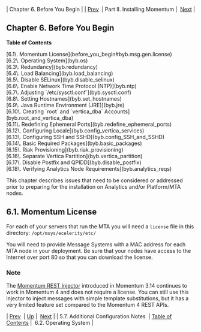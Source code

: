 | Chapter 6. Before You Begin |
| [Prev](addl.config.notes)  | Part II. Installing Momentum |  [Next](byb.os) |

## Chapter 6. Before You Begin

**Table of Contents**

<dl class="toc">

<dt>[6.1\. Momentum License](before_you_begin#byb.msg.gen.license)</dt>

<dt>[6.2\. Operating System](byb.os)</dt>

<dt>[6.3\. Redundancy](byb.redundancy)</dt>

<dt>[6.4\. Load Balancing](byb.load_balancing)</dt>

<dt>[6.5\. Disable SELinux](byb.disable_selinux)</dt>

<dt>[6.6\. Enable Network Time Protocol (NTP)](byb.ntp)</dt>

<dt>[6.7\. Adjusting `/etc/sysctl.conf`](byb.sysctl.conf)</dt>

<dt>[6.8\. Setting Hostnames](byb.set_hostnames)</dt>

<dt>[6.9\. Java Runtime Environment (JRE)](byb.jre)</dt>

<dt>[6.10\. Creating `root` and `vertica_dba` Accounts](byb.root_and_vertica_dba)</dt>

<dt>[6.11\. Redefining Ephemeral Ports](byb.redefine_ephemeral_ports)</dt>

<dt>[6.12\. Configuring Locale](byb.config_vertica_services)</dt>

<dt>[6.13\. Configuring SSH and SSHD](byb.config_SSH_and_SSHD)</dt>

<dt>[6.14\. Basic Required Packages](byb.basic_packages)</dt>

<dt>[6.15\. Riak Provisioning](byb.riak_provisioning)</dt>

<dt>[6.16\. Separate Vertica Partition](byb.vertica_partition)</dt>

<dt>[6.17\. Disable Postfix and QPIDD](byb.disable_postfix)</dt>

<dt>[6.18\. Verifying Analytics Node Requirements](byb.analytics_reqs)</dt>

</dl>

This chapter describes issues that need to be considered or addressed prior to preparing for the installation on Analytics and/or Platform/MTA nodes.

## 6.1. Momentum License

For each of your servers that run the MTA you will need a `license` file in this directory: `/opt/msys/ecelerity/etc/`

You will need to provide Message Systems with a MAC address for each MTA node in your deployment. Be sure that your nodes have access to the Internet over port 80 so that you can download the license.

### Note

The [Momentum REST Injector](https://support.messagesystems.com/docs/web-rest-injector/) introduced in Momentum 3.14 continues to work in Momentum 4 and does not require a license. You can still use this injector to inject messages with simple template substitutions, but it has a very limited feature set compared to the Momentum 4 REST APIs.

| [Prev](addl.config.notes)  | [Up](p.installing) |  [Next](byb.os) |
| 5.7. Additional Configuration Notes  | [Table of Contents](index) |  6.2. Operating System |

